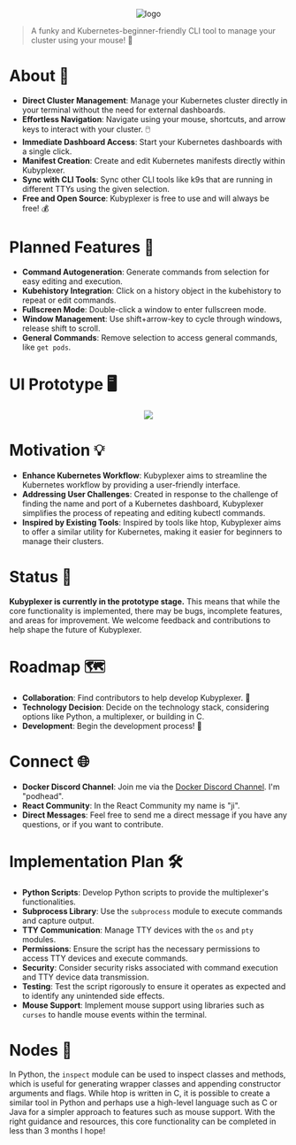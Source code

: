 <p align="center">
  <img src="https://github.com/ji-soft/kubyplexer/blob/main/images/kubyplexer_small2.jpg?raw=true" alt="logo" />
</p>

> A funky and Kubernetes-beginner-friendly CLI tool to manage your cluster using your mouse! 🚀

# About 📝
- **Direct Cluster Management**: Manage your Kubernetes cluster directly in your terminal without the need for external dashboards.
- **Effortless Navigation**: Navigate using your mouse, shortcuts, and arrow keys to interact with your cluster. 🖱️
- **Immediate Dashboard Access**: Start your Kubernetes dashboards with a single click.
- **Manifest Creation**: Create and edit Kubernetes manifests directly within Kubyplexer.
- **Sync with CLI Tools**: Sync other CLI tools like k9s that are running in different TTYs using the given selection.
- **Free and Open Source**: Kubyplexer is free to use and will always be free! 💰

# Planned Features 🎯
- **Command Autogeneration**: Generate commands from selection for easy editing and execution.
- **Kubehistory Integration**: Click on a history object in the kubehistory to repeat or edit commands.
- **Fullscreen Mode**: Double-click a window to enter fullscreen mode.
- **Window Management**: Use shift+arrow-key to cycle through windows, release shift to scroll.
- **General Commands**: Remove selection to access general commands, like `get pods`.

# UI Prototype 🖥️
<p align="center">
  <img src="https://github.com/ji-soft/kubyplexer/blob/main/images/kubyplexer_noinfo.png?raw=true" />
</p>

# Motivation 💡
- **Enhance Kubernetes Workflow**: Kubyplexer aims to streamline the Kubernetes workflow by providing a user-friendly interface.
- **Addressing User Challenges**: Created in response to the challenge of finding the name and port of a Kubernetes dashboard, Kubyplexer simplifies the process of repeating and editing kubectl commands.
- **Inspired by Existing Tools**: Inspired by tools like htop, Kubyplexer aims to offer a similar utility for Kubernetes, making it easier for beginners to manage their clusters.

# Status 🚧
**Kubyplexer is currently in the prototype stage.** This means that while the core functionality is implemented, there may be bugs, incomplete features, and areas for improvement. We welcome feedback and contributions to help shape the future of Kubyplexer.

# Roadmap 🗺️
- **Collaboration**: Find contributors to help develop Kubyplexer. 🤝
- **Technology Decision**: Decide on the technology stack, considering options like Python, a multiplexer, or building in C.
- **Development**: Begin the development process! 💪

# Connect 🌐
- **Docker Discord Channel**: Join me via the [Docker Discord Channel](https://discord.gg/HDnGNa68).  I'm "podhead".
- **React Community**: In the React Community my name is "ji".
- **Direct Messages**: Feel free to send me a direct message if you have any questions, or if you want to contribute.
  
# Implementation Plan 🛠️
- **Python Scripts**: Develop Python scripts to provide the multiplexer's functionalities.
- **Subprocess Library**: Use the `subprocess` module to execute commands and capture output.
- **TTY Communication**: Manage TTY devices with the `os` and `pty` modules.
- **Permissions**: Ensure the script has the necessary permissions to access TTY devices and execute commands.
- **Security**: Consider security risks associated with command execution and TTY device data transmission.
- **Testing**: Test the script rigorously to ensure it operates as expected and to identify any unintended side effects.
- **Mouse Support**: Implement mouse support using libraries such as `curses` to handle mouse events within the terminal.

# Nodes 🧩
In Python, the `inspect` module can be used to inspect classes and methods, which is useful for generating wrapper classes and appending constructor arguments and flags. While htop is written in C, it is possible to create a similar tool in Python and perhaps use a high-level language such as C or Java for a simpler approach to features such as mouse support. With the right guidance and resources, this core functionality can be completed in less than   3 months I hope!
